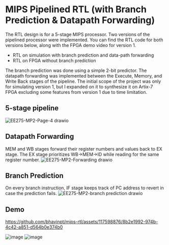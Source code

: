 # MIPS Pipelined RTL (with Branch Prediction & Datapath Forwarding)

The RTL design is for a 5-stage MIPS processor. Two versions of the pipelined processor were implemented. 
You can find the RTL code for both versions below, along with the FPGA demo video for version 1.

- RTL on simulation with branch prediction and data-path forwarding
- RTL on FPGA without branch prediction

The branch prediction was done using a simple 2-bit predictor. The datapath forwarding was implemented between the Execute, Memory, and Write Back stages of the pipeline. The initial scope of the project was only for simulating version 1, but I expanded on it to synthesize it on Artix-7 FPGA excluding some features from version 1 due to time limitation. 

## 5-stage pipeline 
![EE275-MP2-Page-4 drawio](https://github.com/bhavinpt/mips-rtl/assets/117598876/2efc5162-efa3-43fd-817c-c6b426b5b456 "5-stage pipeline")

## Datapath Forwarding
MEM and WB stages forward their register numbers and values back to EX stage. The EX stage prioritizes WB->MEM->ID while reading for the same register number.
![EE275-MP2-Forwarding drawio](https://github.com/bhavinpt/mips-rtl/assets/117598876/c72c551b-d13b-46bf-a48c-3bf9ef8d91f0 "Datapath Forwarding")

## Branch Prediction
On every branch instruction, IF stage keeps track of PC address to revert in case the prediction fails.
![EE275-MP2-branch prediction drawio](https://github.com/bhavinpt/mips-rtl/assets/117598876/56e7a2f5-dde6-4440-95f4-5063cf3454b2 "Branch Prediction")

## Demo

https://github.com/bhavinpt/mips-rtl/assets/117598876/8b2e1992-974b-4c42-a851-d564b0e374b0

![image](https://github.com/bhavinpt/mips-rtl/assets/117598876/982f8b02-ee0e-4f50-a284-c7d918663be3 "Expected Output") ![image](https://github.com/bhavinpt/mips-rtl/assets/117598876/5e096ac3-ece0-484e-a460-a06502c6ade5 "FPGA Output")


